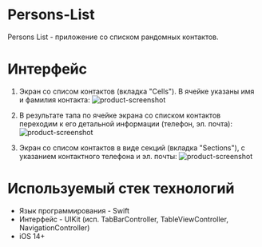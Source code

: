 # Persons-List

Persons List - приложение со списком рандомных контактов.

# Интерфейс
1. Экран со списом контактов (вкладка "Cells"). В ячейке указаны имя и фамилия контакта:
![product-screenshot](CellsView.png)

2. В результате тапа по ячейке экрана со списком контактов переходим к его детальной информации (телефон, эл. почта):
![product-screenshot](DescriptionView.png)

3. Экран со списом контактов в виде секций (вкладка "Sections"), с указанием контактного телефона и эл. почты:
![product-screenshot](SectionsView.png)

# Используемый стек технологий
- Язык программирования - Swift
- Интерфейс - UIKit (исп. TabBarController, TableViewController, NavigationController)
- iOS 14+
